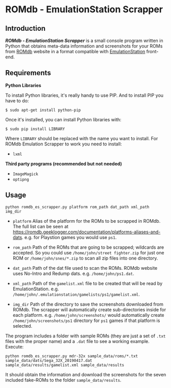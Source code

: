 ROMdb - EmulationStation Scrapper
=================================

Introduction
------------

_**ROMdb - EmulationStation Scrapper**_ is a small console program written in Python that obtains meta-data information and screenshots for
your ROMs from [ROMdb](https://romdb.geeklogger.com) website in a format compatible with
[EmulationStation](https://github.com/RetroPie/RetroPie-Setup/wiki/EmulationStation) front-end.


Requirements
------------

**Python Libraries**

To install Python libraries, it's really handy to use PIP. And to install PIP you have to do:

    $ sudo apt-get install python-pip
    
Once it's installed, you can install Python libraries with:

    $ sudo pip install LIBRARY

Where `LIBRARY` should be replaced with the name you want to install. For ROMdb Emulation Scrapper to work you need to
install:

  * `lxml` 


**Third party programs (recommended but not needed)**

  * `ImageMagick`
  * `optipng`

Usage
-----

    python romdb_es_scrapper.py platform rom_path dat_path xml_path img_dir

  * `platform` Alias of the platform for the ROMs to be scrapped in ROMdb. The full list can be seen at
    https://romdb.geeklogger.com/documentation/platforms-aliases-and-dats. e.g. for Playstion games you would use `ps1`. 

  * `rom_path` Path of the ROMs that are going to be scrapped; wildcards are accepted. So you could use
    `/home/john/street fighter.zip` for just one ROM or `/home/john/snes/*.zip` to scan all zip files into one
    directory.

  * `dat_path` Path of the dat file used to scan the ROMs. ROMdb website uses No-Intro and Redump dats. e.g.
    `/home/john/ps1.dat`.

  * `xml_path` Path of the `gamelist.xml` file to be created that will be read by EmulationStation. e.g.
    `/home/john/.emulationstation/gamelists/ps1/gamelist.xml`.

  * `img_dir` Path of the directory to save the screenshots downloaded from ROMdb. The scrapper will automatically
    create sub-directories inside for each platform. e.g. `/home/john/screenshots/` would automatically create
    `/home/john/screenshots/ps1` directory for `ps1` games if that platform is selected.

The program includes a folder with sample ROMs (they are just a set of `.txt` files with the proper name) and a `.dat`
file to see a working example. Execute:

    python romdb_es_scrapper.py mdr-32x sample_data/roms/*.txt sample_data/dats/Sega_32X_20190417.dat sample_data/results/gamelist.xml sample_data/results

It should obtain the information and download the screenshots for the seven included fake-ROMs to the folder
`sample_data/results`.